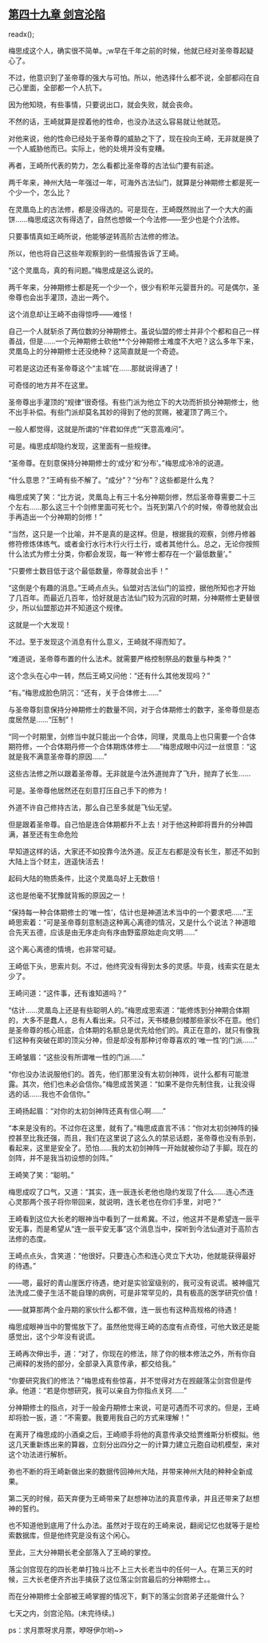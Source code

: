 ## [第四十九章 剑宫沦陷](https://www.xxbiquge.com/11_11207/9077157.html)
readx();

  梅思成这个人，确实很不简单。;w早在千年之前的时候，他就已经对圣帝尊起疑心了。

  不过，他意识到了圣帝尊的强大与可怕。所以，他选择什么都不说，全部都闷在自己心里面，全部都一个人抗下。

  因为他知晓，有些事情，只要说出口，就会失败，就会丧命。

  不然的话，王崎就算是捏着他的性命，也没办法这么容易就让他就范。

  对他来说，他的性命已经处于圣帝尊的威胁之下了，现在投向王崎，无非就是换了一个人威胁他而已。实际上，他的处境并没有变糟。

  再者，王崎所代表的势力，怎么看都比圣帝尊的古法仙门要有前途。

  两千年来，神州大陆一年强过一年，可海外古法仙门，就算是分神期修士都是死一个少一个，怎么比？

  在灵凰岛上的古法修，都是没得选的。可是现在，王崎既然抛出了一个大大的画饼……梅思成这次有得选了，自然也想做一个今法修——至少也是个介法修。

  只要事情真如王崎所说，他能够逆转高阶古法修的修法。

  所以，他也将自己这些年观察到的一些情报告诉了王崎。

  “这个灵凰岛，真的有问题。”梅思成是这么说的。

  两千年来，分神期修士都是死一个少一个，很少有积年元婴晋升的。可是偶尔，圣帝尊也会出手灌顶，造出一两个。

  这个消息却让王崎不由得惊呼——难怪！

  自己一个人就斩杀了两位数的分神期修士。虽说仙盟的修士并非个个都和自己一样善战，但是……一个元神期修士砍他**个分神期修士难度不大吧？这么多年下来，灵凰岛上的分神期修士还没绝种？这简直就是一个奇迹。

  可若是这边还有圣帝尊这个“主城”在……那就说得通了！

  可奇怪的地方并不在这里。

  圣帝尊出手灌顶的“规律”很奇怪。有些门派为他立下的大功而折损分神期修士，他不出手补偿。有些门派却莫名其妙的得到了他的赏赐，被灌顶了两三个。

  一般人都觉得，这就是所谓的“伴君如伴虎”“天意高难问”。

  可是。梅思成却隐约发现，这里面有一些规律。

  “圣帝尊。在刻意保持分神期修士的‘成分’和‘分布’。”梅思成冷冷的说道。

  “什么意思？”王崎有些不解了。“成分”？“分布”？这些都是什么鬼？

  梅思成笑了笑：“比方说，灵凰岛上有三十名分神期剑修，然后圣帝尊需要二十三个左右……那么这三十个剑修里面可死七个。当死到第八个的时候，帝尊他就会出手再造出一个分神期的剑修！”

  “当然，这只是一个比喻，并不是真的是这样。但是，根据我的观察，剑修丹修器修符修炼体练气。或者金行水行木行火行土行，或者其他什么。总之，无论你按照什么法式为修士分类，你都会发现，每一‘种’修士都存在一个‘最低数量’。”

  “只要修士数目低于这个最低数量，帝尊就会出手！”

  “这倒是个有趣的消息。”王崎点点头。仙盟对古法仙门的监控，据他所知也才开始了几百年。而最近几百年，恰好就是古法仙门较为沉寂的时期，分神期修士更替很少，所以仙盟那边并不知道这个规律。

  这就是一个大发现！

  不过。至于发现这个消息有什么意义，王崎就不得而知了。

  “难道说，圣帝尊布置的什么法术。就需要严格控制祭品的数量与种类？”

  这个念头在心中一转，然后王崎又问他：“还有什么其他发现吗？”

  “有。”梅思成脸色阴沉：“还有，关于合体修士……”

  与圣帝尊刻意保持分神期修士的数量不同，对于合体期修士的数字，圣帝尊但是态度居然是……“压制”！

  “同一个时期里，剑修当中就只能出一个合体，同理，灵凰岛上也只需要一个合体期符修，一个合体期丹修一个合体期炼体修士……”梅思成眼中闪过一丝恨意：“这就是我不满意圣帝尊的原因……”

  这些古法修之所以跟着圣帝尊。无非就是今法外道抛弃了飞升，抛弃了长生……

  可是。圣帝尊他居然还在刻意打压自己手下的修为！

  外道不许自己修持古法，那么自己至多就是飞仙无望。

  但是跟着圣帝尊。自己怕是连合体期都升不上去！对于他这种即将晋升的分神圆满，甚至还有生命危险

  早知道这样的话，大家还不如投靠今法外道。反正左右都是没有长生，那还不如到大陆上当个财主，逍遥快活去！

  起码大陆的物质条件，比这个灵凰岛好上无数倍！

  这也是他毫不犹豫就背叛的原因之一！

  “保持每一种合体期修士的‘唯一性’，估计也是神道法术当中的一个要求吧……”王崎思索着：“可是圣帝尊刻意制造这种离心离德的情况，又是什么个说法？神道暗合先天五德，应该是由无序走向有序由野蛮原始走向文明……”

  这个离心离德的情境，也非常可疑。

  王崎低下头，思索片刻。不过，他终究没有得到太多的灵感。毕竟，线索实在是太少了。

  王崎问道：“这件事，还有谁知道吗？”

  “估计……灵凰岛上还是有些聪明人的。”梅思成思索道：“能修炼到分神期合体期的，大多不是蠢人，总有人看出来。只不过，天书楼悬剑楼那些家伙不在意。他们是圣帝尊的核心班底，合体期的名额总是优先给他们的。真正在意的，就只有像我们这种有突破在即的顶尖分神，但是却没有那种讨帝尊喜欢的‘唯一性’的门派……”

  王崎皱眉：“这些没有所谓唯一性的门派……”

  “你也没办法说服他们的。首先，他们那里没有太初剑神阵，说什么都有可能泄露。其次，他们也未必会信你。”梅思成苦笑道：“如果不是你先制住我，让我没得选的话……我也不会信你。”

  王崎扬起眉：“对你的太初剑神阵还真有信心啊……”

  “本来是没有的。不过你在这里，就有了。”梅思成直言不讳：“你对太初剑神阵的操控甚至比我还强，而且，我们在这里说了这么久的禁忌话题，圣帝尊也没有杀到，看起来，这里是安全了。恐怕……我的太初剑神阵一开始就被你动了手脚。现在的剑阵，并不是我当初设想的剑阵。”

  王崎笑了笑：“聪明。”

  梅思成叹了口气，又道：“其实，连一辰连长老他也隐约发现了什么……连心杰连心灵那两个孩子将你带回来，就说明，连长老也在你们手里，对吧？”

  王崎看到这位大长老的眼神当中看到了一丝希冀。不过，他这并不是希望连一辰平安无事，而是希望从“连一辰平安无事”这个消息当中，探听到今法仙道对于高阶古法修的态度。

  王崎点点头，含笑道：“他很好。只要连心杰和连心灵立下大功，他就能获得最好的待遇。”

  ——嗯，最好的青山崖医疗待遇，绝对是实验室级别的，我可没有说谎。被神瘟咒法洗成二傻子生活不能自理的病例，可是非常罕见的，具有极高的医学研究价值！

  ——就算那两个金丹期的家伙什么都不做，连一辰也有这种高规格的待遇！

  梅思成眼神当中的警惕放下了。虽然他觉得王崎的态度有点奇怪，可他大致还是能感觉出，这个少年没有说谎。

  王崎再次伸出手，道：“对了，你现在的修法，除了你的根本修法之外，所有你自己阐释的发扬的部分，全部录入真意传承，都交给我。”

  “你要研究我们的修法？”梅思成有些惊喜，并不觉得对方在觊觎落尘剑宫但是传承。他道：“若是你想研究，我可以亲自为你指点关窍……”

  分神期修士的指点，对于一般金丹期修士来说，可是可遇而不可求的。但是，王崎却将脸一扳，道：“不需要。我要用我自己的方式来理解！”

  在离开了梅思成的小酒桌之后，王崎顺手将他的真意传承交给贾维斯分析模拟。他这几天重新炼出来的算器，立刻分出四分之一的计算力建立元胞自动机模型，来对这个功法进行解析。

  弥也不断的将王崎新做出来的数据传回神州大陆，并带来神州大陆的种种全新成果。

  第二天的时候，茹天弃便为王崎带来了赵想神功法的真意传承，并且还带来了赵想神的誓约。

  也不知道他到底用了什么办法。虽然对于现在的王崎来说，翻阅记忆也就等于是检索数据库，但是他终究是没有这个闲心。

  至此，三大分神期长老全部落入了王崎的掌控。

  落尘剑宫现在的四长老单打独斗比不上三大长老当中的任何一人。在第三天的时候，三大长老便齐齐出手擒获了这位落尘剑宫最后的分神期修士。。

  而在分神期修士全部被王崎掌握的情况下，剩下的落尘剑宫弟子还能做什么？

  七天之内，剑宫沦陷。(未完待续。)

  ps：求月票呀求月票，咿呀伊尔哟~>
